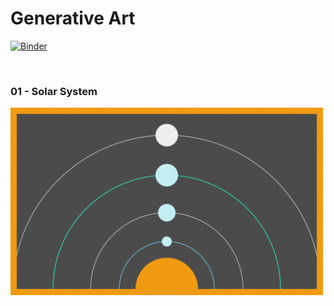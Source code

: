 # Generative Art

[![Binder](https://mybinder.org/badge_logo.svg)](https://mybinder.org/v2/gh/AyrtonB/Generative-Art/main?urlpath=lab)

<br>

### 01 - Solar System

<img src="img/solar-system.png" width="500"/>